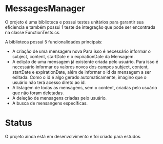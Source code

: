# MessagesManager
O projeto é uma biblioteca e possui testes unitários para garantir sua eficiencia e também possui 1 teste de integração que pode ser encontrada na classe FunctionTests.cs.

A biblioteca possui 5 funcionalidades principais:
- A criação de uma mensagem nova Para isso é necessário informar o subject, content, startDate e o expirationDate da Mensagem.
- A edição de uma mensagem já existente criada pelo usuário. Para isso é necessário informar os valores novos dos campos subject, content, startDate e expirationDate, além de informar o id da mensagem a ser editada. Como o id é algo gerado automaticamente, imagino que o usuário não terá acesso direto ao id.
- A listagem de todas as mensagens, sem o content, criadas pelo usuário que não foram deletadas.
- A deleção de mensagens criadas pelo usuário.
- A busca de mensangens específicas.

# Status
O projeto ainda está em desenvolvimento e foi criado para estudos.